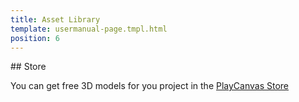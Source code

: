 ```yaml
---
title: Asset Library
template: usermanual-page.tmpl.html
position: 6
---
```


## Store

You can get free 3D models for you project in the [PlayCanvas Store][1]

[1]: https://store.playcanvas.com/
